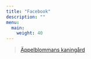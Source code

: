 ```yaml
---
title: "Facebook"
description: ""
menu:
  main:
    weight: 40
---
```


<div class="fb-page" data-href="https://www.facebook.com/&#xc4;ppelblommans-kaning&#xe5;rd-239997602822650/?fref=ts" data-tabs="timeline" data-small-header="true" data-adapt-container-width="true" data-hide-cover="true" data-show-facepile="false" data-width="500">
  <blockquote cite="https://www.facebook.com/&#xc4;ppelblommans-kaning&#xe5;rd-239997602822650/?fref=ts" class="fb-xfbml-parse-ignore">
    <a href="https://www.facebook.com/&#xc4;ppelblommans-kaning&#xe5;rd-239997602822650/?fref=ts">Äppelblommans kaningård</a>
  </blockquote>
</div>
